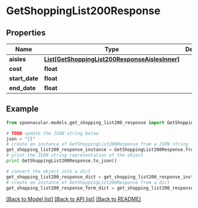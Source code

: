 # GetShoppingList200Response



## Properties

Name | Type | Description | Notes
------------ | ------------- | ------------- | -------------
**aisles** | [**List[GetShoppingList200ResponseAislesInner]**](GetShoppingList200ResponseAislesInner.md) |  | 
**cost** | **float** |  | 
**start_date** | **float** |  | 
**end_date** | **float** |  | 

## Example

```python
from spoonacular.models.get_shopping_list200_response import GetShoppingList200Response

# TODO update the JSON string below
json = "{}"
# create an instance of GetShoppingList200Response from a JSON string
get_shopping_list200_response_instance = GetShoppingList200Response.from_json(json)
# print the JSON string representation of the object
print GetShoppingList200Response.to_json()

# convert the object into a dict
get_shopping_list200_response_dict = get_shopping_list200_response_instance.to_dict()
# create an instance of GetShoppingList200Response from a dict
get_shopping_list200_response_form_dict = get_shopping_list200_response.from_dict(get_shopping_list200_response_dict)
```
[[Back to Model list]](../README.md#documentation-for-models) [[Back to API list]](../README.md#documentation-for-api-endpoints) [[Back to README]](../README.md)


